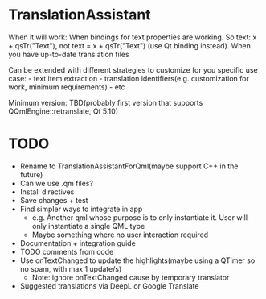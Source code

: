 # TranslationAssistant

When it will work: When bindings for text properties are working. So text: x + qsTr("Text"), not text = x + qsTr("Text") (use Qt.binding instead). When you have up-to-date translation files

Can be extended with different strategies to customize for you specific use case:
    - text item extraction
    - translation identifiers(e.g. customization for work, minimum requirements)
    - etc

Minimum version: TBD(probably first version that supports QQmlEngine::retranslate, Qt 5.10)

# TODO
- Rename to TranslationAssistantForQml(maybe support C++ in the future)
- Can we use .qm files?
- Install directives
- Save changes + test
- Find simpler ways to integrate in app
    - e.g. Another qml whose purpose is to only instantiate it. User will only instantiate a single QML type
    - Maybe something where no user interaction required
- Documentation + integration guide
- TODO comments from code
- Use onTextChanged to update the highlights(maybe using a QTimer so no spam, with max 1 update/s)
    - Note: ignore onTextChanged cause by temporary translator
- Suggested translations via DeepL or Google Translate